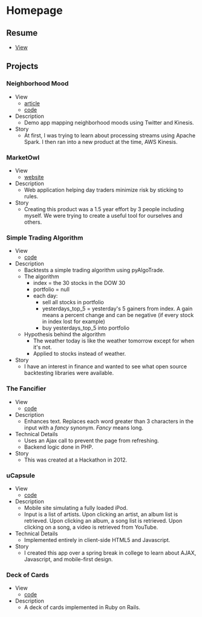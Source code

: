 # Homepage

## Resume

* [View](https://docs.google.com/document/d/15xWJIhmr2CSUQkIFvXkPZtgQQyC-rm3hHiZdomM4tdU/pub)

## Projects

### Neighborhood Mood

* View
  * [article](https://medium.com/@jarrellmark/goodbye-spark-streaming-hello-aws-kinesis-analytics-37ccf0bc2e5e)
  * [code](https://github.com/jarrellmark/neighborhood_mood_aws)
* Description
  * Demo app mapping neighborhood moods using Twitter and Kinesis.
* Story
  * At first, I was trying to learn about processing streams using Apache Spark. I then ran into a new product at the time, AWS Kinesis.

### MarketOwl

* View
  * [website](https://marketowl.io)
* Description
  * Web application helping day traders minimize risk by sticking to rules.
* Story
  * Creating this product was a 1.5 year effort by 3 people including myself. We were trying to create a useful tool for ourselves and others.
  
### Simple Trading Algorithm

* View
  * [code](https://github.com/jarrellmark/trading_algorithms/tree/master/simple)
* Description
  * Backtests a simple trading algorithm using pyAlgoTrade.
  * The algorithm
    * index = the 30 stocks in the DOW 30
    * portfolio = null
    * each day:
      * sell all stocks in portfolio
      * yesterdays_top_5 = yesterday's 5 gainers from index. A gain means a percent change and can be negative (if every stock in index lost for example)
      * buy yesterdays_top_5 into portfolio
  * Hypothesis behind the algorithm
    * The weather today is like the weather tomorrow except for when it's not.
    * Applied to stocks instead of weather.
* Story
  * I have an interest in finance and wanted to see what open source backtesting libraries were available.

### The Fancifier

* View
  * [code](https://github.com/jarrellmark/fancifier)
* Description
  * Enhances text. Replaces each word greater than 3 characters in the input with a _fancy_ synonym. _Fancy_ means long.
* Technical Details
  * Uses an Ajax call to prevent the page from refreshing.
  * Backend logic done in PHP.
* Story
  * This was created at a Hackathon in 2012.

### uCapsule

* View
  * [code](https://github.com/jarrellmark/uCapsule)
* Description
  * Mobile site simulating a fully loaded iPod.
  * Input is a list of artists. Upon clicking an artist, an album list is retrieved. Upon clicking an album, a song list is retrieved. Upon clicking on a song, a video is retrieved from YouTube.
* Technical Details
  * Implemented entirely in client-side HTML5 and Javascript.
* Story
  * I created this app over a spring break in college to learn about AJAX, Javascript, and mobile-first design.

### Deck of Cards

* View
  * [code](https://github.com/jarrellmark/deck)
* Description
  * A deck of cards implemented in Ruby on Rails.
